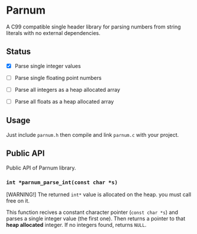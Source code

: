# Parnum

A C99 compatible single header library for parsing numbers from string literals with no external dependencies.


## Status

- [x] Parse single integer values
- [ ] Parse single floating point numbers
- [ ] Parse all integers as a heap allocated array
- [ ] Parse all floats as a heap allocated array


## Usage
Just include `parnum.h` then compile and link `parnum.c` with your project.


## Public API
Public API of Parnum library.

### `int *parnum_parse_int(const char *s)`

[WARNING!] The returned `int*` value is allocated on the heap. you must call free on it.

This function recives a constant character pointer (`const char *s`) and parses a single integer value (the first one).
Then returns a pointer to that **heap allocated** integer. If no integers found, returns `NULL`.
